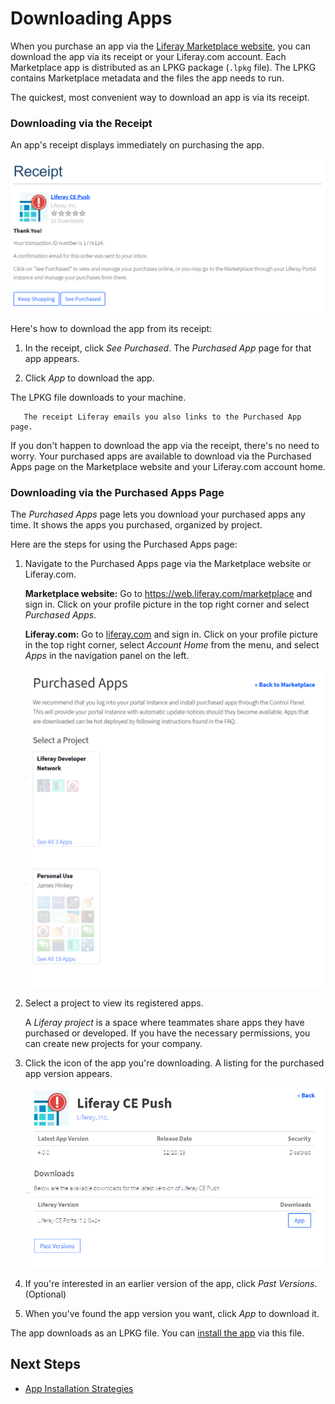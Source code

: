 # Downloading Apps

When you purchase an app via the [Liferay Marketplace website](https://web.liferay.com/marketplace), you can download the app via its receipt or your Liferay.com account. Each Marketplace app is distributed as an LPKG package (`.lpkg` file). The LPKG contains Marketplace metadata and the files the app needs to run.

The quickest, most convenient way to download an app is via its receipt.

### Downloading via the Receipt

An app's receipt displays immediately on purchasing the app. 

![Figure 1: On the Marketplace website, a receipt displays immediately on purchasing an app.](./downloading-apps/images/01.png)

Here's how to download the app from its receipt:

1. In the receipt, click *See Purchased*. The *Purchased App* page for that app appears.

1. Click *App* to download the app.

The LPKG file downloads to your machine.

```note::
   The receipt Liferay emails you also links to the Purchased App page.
```

If you don't happen to download the app via the receipt, there's no need to worry. Your purchased apps are available to download via the Purchased Apps page on the Marketplace website and your Liferay.com account home. 

### Downloading via the Purchased Apps Page 

The *Purchased Apps* page lets you download your purchased apps any time. It shows the apps you purchased, organized by project.

Here are the steps for using the Purchased Apps page:

1. Navigate to the Purchased Apps page via the Marketplace website or Liferay.com.

    **Marketplace website:** Go to https://web.liferay.com/marketplace and sign in. Click on your profile picture in the top right corner and select *Purchased Apps*. 

    **Liferay.com:** Go to [liferay.com](https://www.liferay.com) and sign in. Click on your profile picture in the top right corner, select *Account Home* from the menu, and select *Apps* in the navigation panel on the left.

    ![Figure 1: You can manage your purchased apps from the Marketplace and your Liferay.com account home page.](./downloading-apps/images/02.png)

1. Select a project to view its registered apps.

    A *Liferay project* is a space where teammates share apps they have purchased or developed. If you have the necessary permissions, you can create new projects for your company.

1. Click the icon of the app you're downloading. A listing for the purchased app version appears.

    ![Figure 3: The app's page provides an App link for downloading the current app version and a Past Versions link for viewing older versions of the app.](./downloading-apps/images/03.png)

1. If you're interested in an earlier version of the app, click *Past Versions*. (Optional)

1. When you've found the app version you want, click *App* to download it.

The app downloads as an LPKG file. You can [install the app](./app-installation-strategies.md) via this file.

## Next Steps

* [App Installation Strategies](./app-installation-strategies.md)

